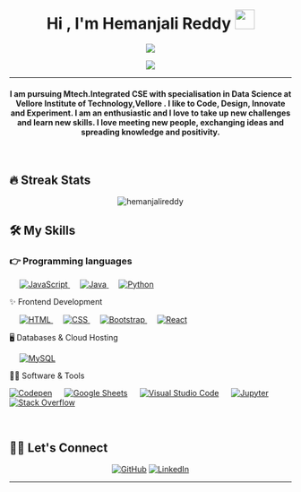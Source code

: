 <h1 align="center">Hi , I'm Hemanjali Reddy <img src="https://media.giphy.com/media/hvRJCLFzcasrR4ia7z/giphy.gif" width="35"></h1>
<p align="center"><img src="https://cdn.discordapp.com/attachments/867020346569130017/937033519094439956/unknown.png"></p>
<p align="center">
  <a href="https://github.com/DenverCoder1/readme-typing-svg"><img src="https://readme-typing-svg.herokuapp.com?lines=Computer%20Science%20Student;Full%20Stack%20Web%20Developer;DS%20|%20AI%20|%20ML%20Enthusiast;Always%20learning%20new%20things&center=true&width=500&height=50"></a>
</p>
<hr/>
<h4 align="center">I am pursuing Mtech.Integrated CSE with specialisation in Data Science at Vellore Institute of Technology,Vellore . I like to Code, Design, Innovate and Experiment. I am an enthusiastic and I love to take up new challenges and learn new skills. I love meeting new people, exchanging ideas and spreading knowledge and positivity.</h4>
<br>

## 🔥 Streak Stats
<p align="center"><img src="https://github-readme-streak-stats.herokuapp.com/?user=hemanjalireddy&theme=algolia" alt="hemanjalireddy"  /></p>

## 🛠️ My Skills

### 👉 Programming languages

<p align="left"> 
  
  &emsp;
  <a href="https://developer.mozilla.org/en-US/docs/Web/JavaScript" target="_blank"> 
     <img alt="JavaScript" src="https://img.shields.io/badge/JavaScript%20-%23F7DF1E.svg?logo=javascript&logoColor=black">
   </a>
  &emsp;
  <a href="https://www.java.com" target="_blank"> 
    <img alt="Java" src="https://img.shields.io/badge/Java-%23007396.svg?logo=java&logoColor=white">
  </a>
  &emsp;
   <a href="https://www.python.org" target="_blank">
    <img alt="Python" src="https://img.shields.io/badge/Python%20-%2314354C.svg?logo=python&logoColor=white">
  </a>
</p>

✨ Frontend Development
<p align="left"> 
  &emsp; 
  <a href="https://www.w3.org/html/" target="_blank"> 
   <img alt="HTML" src="https://img.shields.io/badge/HTML5%20-%23E34F26.svg?logo=html5&logoColor=white">
  </a>   
  &emsp;
  <a href="https://www.w3schools.com/css/" target="_blank">
    <img alt="CSS" src="https://img.shields.io/badge/CSS%20-%231572B6.svg?logo=css3&logoColor=white">
  </a> 
   &emsp;
  <a href="https://getbootstrap.com" target="_blank"> 
    <img alt="Bootstrap" src="https://img.shields.io/badge/Bootstrap%20-%23563D7C.svg?style=flat&logo=bootstrap&logoColor=white"/>
  </a>
   &emsp;
   <a href="https://www.w3schools.com/REACT/DEFAULT.ASP" target="_blank"> 
    <img alt="React" src="https://img.shields.io/badge/React%20-%23563D7C.svg?style=flat&logo=React&logoColor=white"/>
  </a>
</p>

🖥️ Databases & Cloud Hosting
<p align="left">
  &emsp;
    <a href="https://www.mysql.com/"><img alt="MySQL" src="https://img.shields.io/badge/MySQL-%2300f.svg?style=flat&llogo=mysql&logoColor=white"></a>

 </p>
  

 👩‍💻 Software & Tools
 
<p>
    <a href="#"><img alt="Codepen" src="https://img.shields.io/badge/Codepen-000000.svg?logo=codepen&logoColor=white"></a>
  &emsp;
    <a href="#"><img alt="Google Sheets" src="https://img.shields.io/badge/Google%20Sheets%20-%2334A853.svg?logo=google%20sheets&logoColor=white"></a>
  &emsp;
    <a href="#"><img alt="Visual Studio Code" src="https://img.shields.io/badge/Visual%20Studio%20Code-0078d7.svg?logo=visual-studio-code&logoColor=white"></a>
  &emsp;
    <a href="#"><img alt="Jupyter" src="https://img.shields.io/badge/Jupyter%20-%23F37626.svg?logo=Jupyter&logoColor=white"></a>
  &emsp;
    <a href="#"><img alt="Stack Overflow" src="https://img.shields.io/badge/-Stack%20Overflow-FE7A16?logo=stack-overflow&logoColor=white"></a>
  &emsp;
</p>

<br/>

## 🙋‍♀️ Let's Connect
<p align="center">
	<a href="https://github.com/hemanjalireddy"><img src="https://img.icons8.com/bubbles/50/000000/github.png" alt="GitHub"/></a>
	<a href="https://www.linkedin.com/in/hemanjali-reddy-3198b2212/"><img src="https://img.icons8.com/bubbles/50/000000/linkedin.png" alt="LinkedIn"/></a>
</p>

<hr/>











